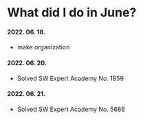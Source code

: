 # What did I do in June?

#### 2022. 06. 18.
- make organization

#### 2022. 06. 20.
- Solved SW Expert Academy No. 1859

#### 2022. 06. 21.
- Solved SW Expert Academy No. 5688
